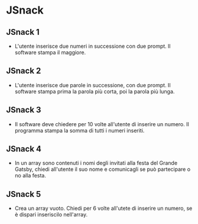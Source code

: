 # JSnack

## JSnack 1
- L'utente inserisce due numeri in successione con due prompt. ll software stampa il maggiore.

## JSnack 2
- L'utente inserisce due parole in successione, con due prompt. Il software stampa prima la parola più corta, poi la parola più lunga.

## JSnack 3
- Il software deve chiedere per 10 volte all'utente di inserire un numero. Il programma stampa la somma di tutti i numeri inseriti.

## JSnack 4
- In un array sono contenuti i nomi degli invitati alla festa del Grande Gatsby, chiedi all'utente il suo nome e comunicagli se può partecipare o no alla festa.

## JSnack 5
- Crea un array vuoto. Chiedi per 6 volte all'utete di inserire un numero, se è dispari inseriscilo nell'array.